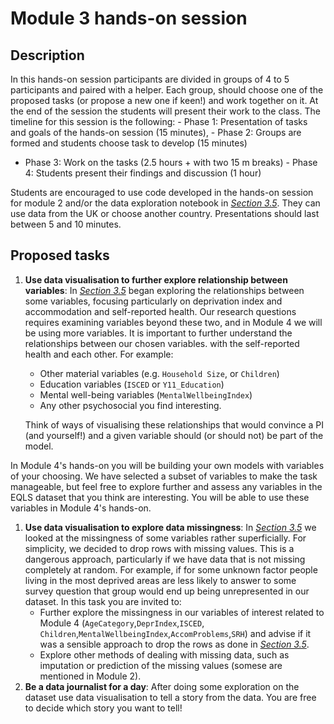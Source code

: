 # Module 3 hands-on session

## Description

In this hands-on session participants are divided in groups of 4 to 5
participants and paired with a helper. Each group, should choose one of
the proposed tasks (or propose a new one if keen!) and work together on
it. At the end of the session the students will present their work to
the class. The timeline for this session is the following: - Phase 1:
Presentation of tasks and goals of the hands-on session (15 minutes), -
Phase 2: Groups are formed and students choose task to develop (15
minutes)
- Phase 3: Work on the tasks (2.5 hours + with two 15 m breaks) - Phase
4: Students present their findings and discussion (1 hour)

Students are encouraged to use code developed in the hands-on session
for module 2 and/or the data exploration notebook in [*Section
3.5*](section3.5). They can use data from the UK or choose another
country. Presentations should last between 5 and 10 minutes.

## Proposed tasks

1.  **Use data visualisation to further explore relationship between
    variables**: In [*Section 3.5*](section3.5) began exploring the
    relationships between some variables, focusing particularly
    on deprivation index and accommodation and self-reported health. Our
    research questions requires examining variables beyond these two,
    and in Module 4 we will be using more variables. It is important to
    further understand the relationships between our chosen variables.
    with the self-reported health and each other. For example:
    -   Other material variables (e.g. `Household Size`, or `Children`)
    -   Education variables (`ISCED` or `Y11_Education`)
    -   Mental well-being variables (`MentalWellbeingIndex`)
    -   Any other psychosocial you find interesting.

    Think of ways of visualising these relationships that would convince
    a PI (and yourself!) and a given variable should (or should not) be
    part of the model.

In Module 4's hands-on you will be building your own models with variables of your choosing. We have selected a subset of variables to make the task manageable, but feel free to explore further and assess any variables in the EQLS dataset that you think are interesting. You will be able to use these variables in Module 4's hands-on.

1.  **Use data visualisation to explore data missingness**: In [*Section
    3.5*](section3.5) we looked at the missingness of some variables
    rather superficially. For simplicity, we decided to drop rows with
    missing values. This is a dangerous approach, particularly if we
    have data that is not missing completely at random. For example, if
    for some unknown factor people living in the most deprived areas are
    less likely to answer to some survey question that group would end
    up being unrepresented in our dataset. In this task you are
    invited to:
    -   Further explore the missingness in our variables of interest
        related to Module 4 (`AgeCategory`,`DeprIndex`,`ISCED`,
        `Children`,`MentalWellbeingIndex`,`AccomProblems`,`SRH`) and
        advise if it was a sensible approach to drop the rows as done in
        [*Section 3.5*](section3.5).
    -   Explore other methods of dealing with missing data, such as
        imputation or prediction of the missing values (somese
        are mentioned in Module 2).
2.  **Be a data journalist for a day**: After doing some exploration on
    the dataset use data visualisation to tell a story from the data.
    You are free to decide which story you want to tell!
